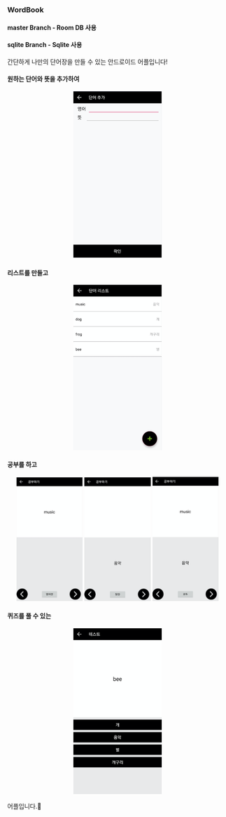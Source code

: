 ### WordBook

#### master Branch - Room DB 사용
#### sqlite Branch - Sqlite 사용

간단하게 나만의 단어장을 만들 수 있는 안드로이드 어플입니다!

#### 원하는 단어와 뜻을 추가하여

<p align="center">
  <img src="./images/screenshot_1.png" width = "40%" >
</p>

#### 리스트를 만들고

<p align="center">
  <img src="./images/screenshot_2.png" width = "40%" >
</p>

#### 공부를 하고

<p align="center">
  <img src="./images/screenshot_3.png" width = "30%" >
  <img src="./images/screenshot_4.png" width = "30%" >
  <img src="./images/screenshot_5.png" width = "30%" >
</p>

#### 퀴즈를 풀 수 있는

<p align="center">
  <img src="./images/screenshot_6.png" width = "40%" >
</p>

어플입니다.🤗
